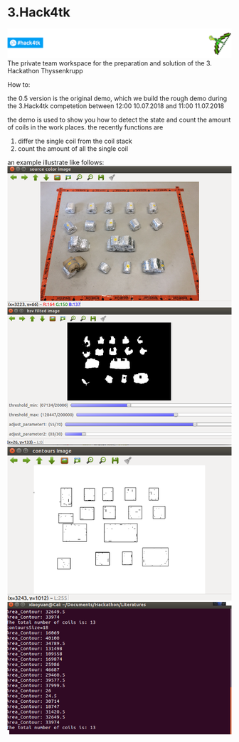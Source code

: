 # 3.Hack4tk
![Hack4Tk](Bases/Hack4Tk.png) 
The private team workspace for the preparation and solution of the 3. Hackathon Thyssenkrupp

How to:

the 0.5 version is the original demo, which we build the rough demo during the 3.Hack4tk competetion between 12:00 10.07.2018 and 11:00 11.07.2018

the demo is used to show you how to detect the state and count the amount of coils in the work places. the recently functions are 

1. differ the single coil from the coil stack
2. count the amount of all the single coil 

an example illustrate like follows:
![Hack4Tk](/Hack4tk2018/0.5_Ver_DronedetectorDemo/1.png) 
![Hack4Tk](/Hack4tk2018/0.5_Ver_DronedetectorDemo/2.png) 
![Hack4Tk](/Hack4tk2018/0.5_Ver_DronedetectorDemo/3.png) 
![Hack4Tk](/Hack4tk2018/0.5_Ver_DronedetectorDemo/4.png) 
 

